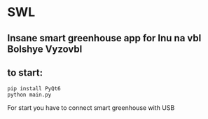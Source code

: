 # SWL

## Insane smart greenhouse app for Inu na vbl Bolshye Vyzovbl

## to start:

```
pip install PyQt6
python main.py
```
For start you have to connect smart greenhouse with USB 
